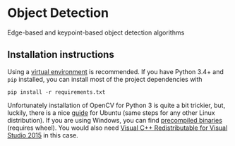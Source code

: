 # Object Detection

Edge-based and keypoint-based object detection algorithms

## Installation instructions

Using a [virtual environment](http://docs.python-guide.org/en/latest/dev/virtualenvs/) 
is recommended. If you have Python 3.4+ and `pip` installed, you can install 
most of the project dependencies with

    pip install -r requirements.txt

Unfortunately installation of OpenCV for Python 3 is quite a bit trickier, but, 
luckily, there is a nice 
[guide](http://www.pyimagesearch.com/2015/07/20/install-opencv-3-0-and-python-3-4-on-ubuntu/) 
for Ubuntu (same steps for any other Linux distribution). If you are using 
Windows, you can find 
[precompiled binaries](http://www.lfd.uci.edu/~gohlke/pythonlibs/#opencv) 
(requires wheel). You would also need 
[Visual C++ Redistributable for Visual Studio 2015](https://www.microsoft.com/en-us/download/details.aspx?id=48145) 
in this case.